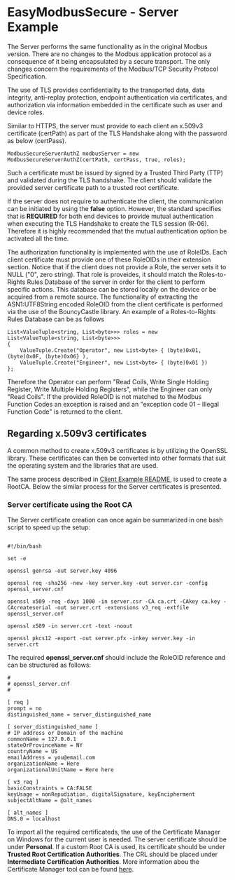 ﻿# EasyModbusSecure - Server Example

The Server performs the same functionality as in the original Modbus version. There are no changes to the Modbus application protocol as a consequence of it being encapsulated by a secure transport.
The only changes concern the requirements of the Modbus/TCP Security Protocol Specification.

The use of TLS provides confidentiality to the transported data, data integrity, anti-replay protection, endpoint authentication via certificates, and authorization via information embedded in the certificate 
such as user and device roles.

Similar to HTTPS, the server must provide to each client an x.509v3 certificate (certPath) as part of the TLS Handshake along with the password as below (certPass).

```
ModbusSecureServerAuthZ modbusServer = new ModbusSecureServerAuthZ(certPath, certPass, true, roles);
```

Such a certificate must be issued by signed by a Trusted Third Party (TTP) and validated during the TLS handshake. The client should validate the provided server certificate path to a trusted root certificate.

If the server does not require to authenticate the client, the communication can be initiated by using the **false** option. However, the standard specifies that is **REQUIRED** for both end devices to provide 
mutual authentication when executing the TLS Handshake to create the TLS session (R-06). Therefore it is highly recommended that the mutual authentication option be activated all the time.

The authorization functionality is implemented with the use of RoleIDs. Each client certificate must provide one of these RoleOIDs in their extension section. Notice that if the client does not provide a Role, 
the server sets it to NULL ("0", zero string). That role is proveides, it should match the Roles-to-Rights Rules Database of the server in order for the client to perform specific actions. This database can be
stored locally on the device or be acquired from a remote source. The functionality of extracting the ASN1:UTF8String encoded RoleOID from the client certificate is performed via the use of the BouncyCastle library. 
An example of a Roles-to-Rights Rules Database can be as follows

```
List<ValueTuple<string, List<byte>>> roles = new List<ValueTuple<string, List<byte>>>
{
    ValueTuple.Create("Operator", new List<byte> { (byte)0x01, (byte)0x0F, (byte)0x06} ),
    ValueTuple.Create("Engineer", new List<byte> { (byte)0x01 })
};
```

Therefore the Operator can perform "Read Coils, Write Single Holding Register, Write Multiple Holding Registers",  while the Engineer can only "Read Coils". If the provided RoleOID is not matched to the 
Modbus Function Codes an exception is raised and an "exception code 01 – Illegal Function Code" is returned to the client.

## Regarding x.509v3 certificates

A common method to create x.509v3 certificates is by utilizing the OpenSSL library. These certificates can then be converted into other formats that suit the operating system and the libraries that are used.

The same process described in [Client Example README](../EasySecureModbus_Demo/README.md), is used to create a RootCA. Below the similar process for the Server certificates is presented.

### Server certificate using the Root CA

The Server certificate creation can once again be summarized in one bash script to speed up the setup:

```

#!/bin/bash

set -e

openssl genrsa -out server.key 4096

openssl req -sha256 -new -key server.key -out server.csr -config openssl_server.cnf

openssl x509 -req -days 1000 -in server.csr -CA ca.crt -CAkey ca.key -CAcreateserial -out server.crt -extensions v3_req -extfile openssl_server.cnf

openssl x509 -in server.crt -text -noout

openssl pkcs12 -export -out server.pfx -inkey server.key -in server.crt

```

The required **openssl_server.cnf** should include the RoleOID reference and can be structured as follows:

```
#
# openssl_server.cnf
#

[ req ]
prompt = no
distinguished_name = server_distinguished_name

[ server_distinguished_name ]
# IP address or Domain of the machine
commonName = 127.0.0.1
stateOrProvinceName = NY
countryName = US
emailAddress = you@email.com
organizationName = Here
organizationalUnitName = Here here

[ v3_req ]
basicConstraints = CA:FALSE
keyUsage = nonRepudiation, digitalSignature, keyEncipherment
subjectAltName = @alt_names

[ alt_names ]
DNS.0 = localhost

```

To import all the required certificateds, the use of the Certificate Manager on Windows for the current user is needed. The server certificate should be under **Personal**. If a custom Root CA is used,
its certificate should be under **Trusted Root Certification Authorities**. The CRL should be placed under **Intermediate Certification Authorities**.
More information abou the Certificate Manager tool can be found [here](https://docs.microsoft.com/en-us/dotnet/framework/wcf/feature-details/how-to-view-certificates-with-the-mmc-snap-in#to-view-certificates-for-the-current-user). 